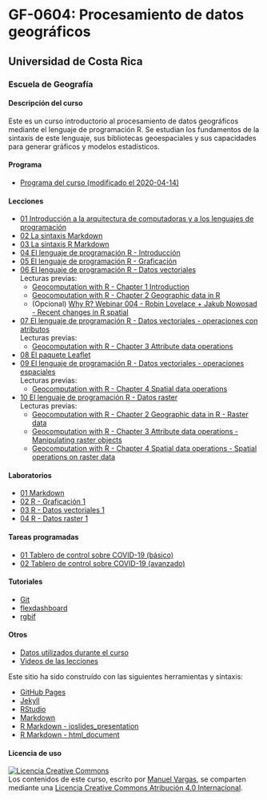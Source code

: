 # GF-0604: Procesamiento de datos geográficos

## Universidad de Costa Rica
### Escuela de Geografía

#### Descripción del curso
Este es un curso introductorio al procesamiento de datos geográficos mediante el lenguaje de programación R. Se estudian los fundamentos de la sintaxis de este lenguaje, sus bibliotecas geoespaciales y sus capacidades para generar gráficos y modelos estadísticos.

#### Programa
* [Programa del curso (modificado el 2020-04-14)](https://github.com/geoprocesamiento-2020i/programa-curso/blob/master/GF-0604-Procesamiento_datos_geograficos-Programa_curso-2020-I-20200414.pdf)

#### Lecciones
* [01 Introducción a la arquitectura de computadoras y a los lenguajes de programación](https://geoprocesamiento-2020i.github.io/leccion-01-introduccion/)
* [02 La sintaxis Markdown](https://geoprocesamiento-2020i.github.io/leccion-02-markdown/)
* [03 La sintaxis R Markdown](https://rmarkdown.rstudio.com/)
* [04 El lenguaje de programación R - Introducción](https://geoprocesamiento-2020i.github.io/leccion-04-r-introduccion/)
* [05 El lenguaje de programación R - Graficación](https://geoprocesamiento-2020i.github.io/leccion-05-r-graficacion/)
* [06 El lenguaje de programación R - Datos vectoriales](https://geoprocesamiento-2020i.github.io/leccion-06-r-datos-vectoriales/)  
  Lecturas previas:
  - [Geocomputation with R - Chapter 1 Introduction](https://geocompr.robinlovelace.net/intro.html)
  - [Geocomputation with R - Chapter 2 Geographic data in R](https://geocompr.robinlovelace.net/spatial-class.html)
  - (Opcional) [Why R? Webinar 004 - Robin Lovelace + Jakub Nowosad - Recent changes in R spatial](https://www.youtube.com/watch?v=Va0STgco7-4)
* [07 El lenguaje de programación R - Datos vectoriales - operaciones con atributos](https://geoprocesamiento-2020i.github.io/leccion-07-r-datos-vectoriales-atributos/)  
  Lecturas previas:
  - [Geocomputation with R - Chapter 3 Attribute data operations](https://geocompr.robinlovelace.net/attr.html)
* [08 El paquete Leaflet](https://geoprocesamiento-2020i.github.io/leccion-08-leaflet/)
* [09 El lenguaje de programación R - Datos vectoriales - operaciones espaciales](https://geoprocesamiento-2020i.github.io/leccion-09-r-datos-vectoriales-operaciones-espaciales/)  
  Lecturas previas:
  - [Geocomputation with R - Chapter 4 Spatial data operations](https://geocompr.robinlovelace.net/spatial-operations.html)
* [10 El lenguaje de programación R - Datos raster](https://geoprocesamiento-2020i.github.io/leccion-10-r-datos-raster/)  
  Lecturas previas:
  - [Geocomputation with R - Chapter 2 Geographic data in R - Raster data](https://geocompr.robinlovelace.net/spatial-class.html#raster-data)
  - [Geocomputation with R - Chapter 3 Attribute data operations - Manipulating raster objects](https://geocompr.robinlovelace.net/attr.html#manipulating-raster-objects)  
  - [Geocomputation with R - Chapter 4 Spatial data operations - Spatial operations on raster data](https://geocompr.robinlovelace.net/spatial-operations.html#spatial-ras)  

#### Laboratorios
* [01 Markdown](https://geoprocesamiento-2020i.github.io/laboratorio-01-markdown/)
* [02 R - Graficación 1](https://geoprocesamiento-2020i.github.io/laboratorio-02-r-graficacion-basica/)
* [03 R - Datos vectoriales 1](https://geoprocesamiento-2020i.github.io/laboratorio-03-r-datos-vectoriales-1/)
* [04 R - Datos raster 1](https://geoprocesamiento-2020i.github.io/laboratorio-04-r-datos-raster-1/)

#### Tareas programadas
* [01 Tablero de control sobre COVID-19 (básico)](https://geoprocesamiento-2020i.github.io/tarea-01-tablero-control-covid19/)
* [02 Tablero de control sobre COVID-19 (avanzado)](https://geoprocesamiento-2020i.github.io/tarea-02-tablero-control-covid19/)

#### Tutoriales
* [Git](https://geoprocesamiento-2020i.github.io/tutorial-git/)
* [flexdashboard](https://geoprocesamiento-2020i.github.io/tutorial-flexdashboard/)
* [rgbif](https://geoprocesamiento-2020i.github.io/tutorial-rgbif/)

#### Otros
* [Datos utilizados durante el curso](https://github.com/geoprocesamiento-2020i/datos)
* [Videos de las lecciones](https://www.youtube.com/playlist?list=PL1gEgLSwAJeLl246l2ArAZUQw3ChvlalH)


Este sitio ha sido construído con las siguientes herramientas y sintaxis:

- [GitHub Pages](https://pages.github.com/)
- [Jekyll](https://jekyllrb.com/)
- [RStudio](https://rstudio.com/)
- [Markdown](https://daringfireball.net/projects/markdown/)
- [R Markdown - ioslides_presentation](https://bookdown.org/yihui/rmarkdown/ioslides-presentation.html)
- [R Markdown - html_document](https://bookdown.org/yihui/rmarkdown/html-document.html)

#### Licencia de uso
<a rel="license" href="http://creativecommons.org/licenses/by/4.0/"><img alt="Licencia Creative Commons" style="border-width:0" src="https://i.creativecommons.org/l/by/4.0/88x31.png" /></a><br /><span xmlns:dct="http://purl.org/dc/terms/" property="dct:title">Los contenidos de este curso</span>, escrito por <a xmlns:cc="http://creativecommons.org/ns#" href="https://github.com/mfvargas" property="cc:attributionName" rel="cc:attributionURL">Manuel Vargas</a>, se comparten mediante una <a rel="license" href="http://creativecommons.org/licenses/by/4.0/">Licencia Creative Commons Atribución 4.0 Internacional</a>.
